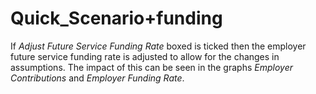 # Quick_Scenario+funding

  
If _Adjust Future Service Funding Rate_ boxed is ticked then the
employer future service funding rate is adjusted to allow for the
changes in assumptions. The impact of this can be seen in the graphs
_Employer Contributions_ and _Employer Funding Rate_.
